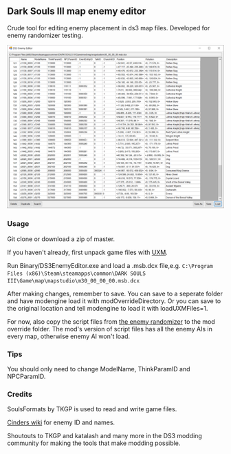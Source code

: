 ## Dark Souls III map enemy editor

Crude tool for editing enemy placement in ds3 map files.
Developed for enemy randomizer testing.

![screenshot](https://raw.githubusercontent.com/andrewcchen/DS3EnemyEditor/master/Capture.png)

### Usage

Git clone or download a zip of master.

If you haven't already, first unpack game files with [UXM](https://github.com/JKAnderson/UXM).

Run Binary/DS3EnemyEditor.exe and load a .msb.dcx file,e.g. 
`C:\Program Files (x86)\Steam\steamapps\common\DARK SOULS III\Game\map\mapstudio\m30_00_00_00.msb.dcx` 

After making changes, remember to save.
You can save to a seperate folder and have modengine load it with modOverrideDirectory.
Or you can save to the original location and tell modengine to load it with loadUXMFiles=1. 

For now, also copy the script files from [the enemy randomizer](https://www.nexusmods.com/darksouls3/mods/484) to the mod override folder.
The mod's version of script files has all the enemy AIs in every map, otherwise enemy AI won't load.

### Tips

You should only need to change ModelName, ThinkParamID and NPCParamID.

### Credits

SoulsFormats by TKGP is used to read and write game files.

[Cinders wiki](http://ds3-cinders.wikidot.com/map-notes) for enemy ID and names.

Shoutouts to TKGP and katalash and many more in the DS3 modding community for making the tools that make modding possible.
